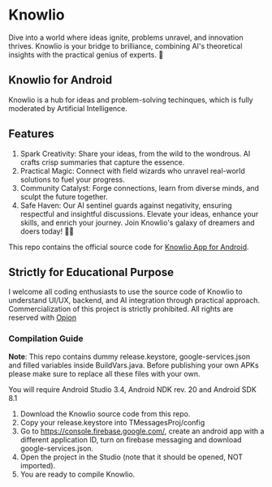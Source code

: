 # Knowlio
Dive into a world where ideas ignite, problems unravel, and innovation thrives. Knowlio is your bridge to brilliance, combining AI's theoretical insights with the practical genius of experts. 🚀
## Knowlio for Android

Knowlio is a hub for ideas and problem-solving techinques, which is fully moderated by Artificial Intelligence.
## Features
1. Spark Creativity: Share your ideas, from the wild to the wondrous. AI crafts crisp summaries that capture the essence.
2. Practical Magic: Connect with field wizards who unravel real-world solutions to fuel your progress.
3. Community Catalyst: Forge connections, learn from diverse minds, and sculpt the future together.
4. Safe Haven: Our AI sentinel guards against negativity, ensuring respectful and insightful discussions.
Elevate your ideas, enhance your skills, and enrich your journey. Join Knowlio's galaxy of dreamers and doers today! 🚀🌌

This repo contains the official source code for [Knowlio App for Android](https://play.google.com/store/apps/details?id=com.orpheum.knowlio).

## Strictly for Educational Purpose

I welcome all coding enthusiasts to use the source code of Knowlio to understand UI/UX, backend, and AI integration through practical approach.
Commercialization of this project is strictly prohibited. All rights are reserved with [Opion](https://play.google.com/store/apps/dev?id=7878540601693008583)

### Compilation Guide

**Note**: This repo contains dummy release.keystore,  google-services.json and filled variables inside BuildVars.java. Before publishing your own APKs please make sure to replace all these files with your own.

You will require Android Studio 3.4, Android NDK rev. 20 and Android SDK 8.1

1. Download the Knowlio source code from this repo.
2. Copy your release.keystore into TMessagesProj/config
3.  Go to https://console.firebase.google.com/, create an android app with a different application ID, turn on firebase messaging and download google-services.json.
4.  Open the project in the Studio (note that it should be opened, NOT imported).
5. You are ready to compile Knowlio.

